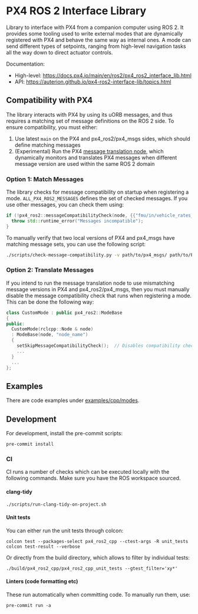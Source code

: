 # PX4 ROS 2 Interface Library

Library to interface with PX4 from a companion computer using ROS 2.
It provides some tooling used to write external modes that are dynamically registered with PX4 and behave the same way as internal ones.
A mode can send different types of setpoints, ranging from high-level navigation tasks all the way down to direct actuator controls.

Documentation:
- High-level: https://docs.px4.io/main/en/ros2/px4_ros2_interface_lib.html
- API: https://auterion.github.io/px4-ros2-interface-lib/topics.html

## Compatibility with PX4
The library interacts with PX4 by using its uORB messages, and thus requires a matching set of message definitions on the ROS 2 side.
To ensure compatibility, you must either:

1. Use latest `main` on the PX4 and px4_ros2/px4_msgs sides, which should define matching messages
1. (Experimental) Run the PX4 [message translation node](https://github.com/PX4/PX4-Autopilot/tree/main/msg/translation_node), which dynamically monitors and translates PX4 messages when different message version are used within the same ROS 2 domain

### Option 1: Match Messages

The library checks for message compatibility on startup when registering a mode.
`ALL_PX4_ROS2_MESSAGES` defines the set of checked messages. If you use other messages, you can check them using:
```cpp
if (!px4_ros2::messageCompatibilityCheck(node, {{"fmu/in/vehicle_rates_setpoint"}})) {
  throw std::runtime_error("Messages incompatible");
}
```

To manually verify that two local versions of PX4 and px4_msgs have matching message sets, you can use the following script:

```sh
./scripts/check-message-compatibility.py -v path/to/px4_msgs/ path/to/PX4-Autopilot/
```

### Option 2: Translate Messages

If you intend to run the message translation node to use mismatching message versions in PX4 and px4_ros2/px4_msgs, then you must manually disable the message compatibility check that runs when registering a mode.
This can be done the following way:

```c++
class CustomMode : public px4_ros2::ModeBase
{
public:
  CustomMode(rclcpp::Node & node)
  : ModeBase(node, "node_name")
  {
    setSkipMessageCompatibilityCheck();  // Disables compatibility check
    ...
  }
  ...
};
```

## Examples
There are code examples under [examples/cpp/modes](examples/cpp/modes).

## Development
For development, install the pre-commit scripts:
```shell
pre-commit install
```

### CI
CI runs a number of checks which can be executed locally with the following commands.
Make sure you have the ROS workspace sourced.

#### clang-tidy
```shell
./scripts/run-clang-tidy-on-project.sh
```

#### Unit tests
You can either run the unit tests through colcon:
```shell
colcon test --packages-select px4_ros2_cpp --ctest-args -R unit_tests
colcon test-result --verbose
```
Or directly from the build directory, which allows to filter by individual tests:
```shell
./build/px4_ros2_cpp/px4_ros2_cpp_unit_tests --gtest_filter='xy*'
```

#### Linters (code formatting etc)
These run automatically when committing code. To manually run them, use:
```shell
pre-commit run -a
```

